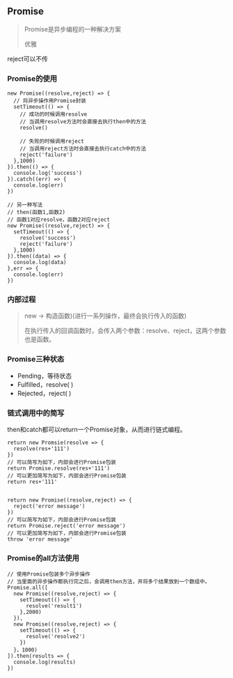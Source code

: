 ## Promise

> Promise是异步编程的一种解决方案
>
> 优雅

reject可以不传

### Promise的使用

```
new Promise((resolve,reject) => {
  // 将异步操作用Promise封装
  setTimeout(() => {
    // 成功的时候调用resolve
    // 当调用resolve方法时会直接去执行then中的方法
    resolve()
    
    // 失败的时候调用reject
    // 当调用reject方法时会直接去执行catch中的方法
    reject('failure')
  },1000)
}).then(() => {
  console.log('success')
}).catch((err) => {
  console.log(err)
})

// 另一种写法
// then(函数1,函数2)
// 函数1对应resolve，函数2对应reject
new Promise((resolve,reject) => {
  setTimeout(() => {
    resolve('success')
    reject('failure')
  },1000)
}).then((data) => {
  console.log(data)
},err => {
  console.log(err)
})
```

### 内部过程

> new -> 构造函数)(进行一系列操作，最终会执行传入的函数)
>
> 在执行传入的回调函数时，会传入两个参数：resolve、reject，这两个参数也是函数。

### Promise三种状态

* Pending，等待状态
* Fulfilled，resolve( )
* Rejected，reject( ) 

### 链式调用中的简写

then和catch都可以return一个Promise对象，从而进行链式编程。

```
return new Promsie(resolve => {
  resolve(res+'111')
})
// 可以简写为如下，内部会进行Promise包装
return Promise.resolve(res+'111')
// 可以更加简写为如下，内部会进行Promise包装
return res+'111'


return new Promise((resolve,reject) => {
  reject('error message')
})
// 可以简写为如下，内部会进行Promise包装
return Promise.reject('error message')
// 可以更加简写为如下，内部会进行Promise包装
throw 'error message'
```

### Promise的all方法使用

```
// 使用Promise包装多个异步操作
// 当里面的异步操作都执行完之后，会调用then方法，并将多个结果放到一个数组中。
Promise.all([
  new Promise((resolve,reject) => {
    setTimeout(() => {
      resolve('result1')
    },2000)
  }),
  new Promise((resolve,reject) => {
    setTimeout(() => {
      resolve('resolve2')
    })
  }，1000)
]).then(results => {
  console.log(results)
})
```

